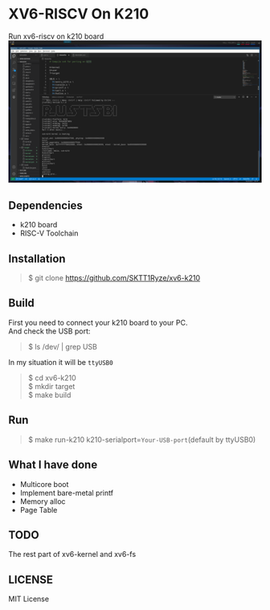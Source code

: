 # XV6-RISCV On K210
Run xv6-riscv on k210 board
![run-k210](./img/run-k210.png)  

## Dependencies
+ k210 board
+ RISC-V Toolchain

## Installation
>\$ git clone https://github.com/SKTT1Ryze/xv6-k210

## Build
First you need to connect your k210 board to your PC.  
And check the USB port:  
>\$ ls /dev/ | grep USB  

In my situation it will be `ttyUSB0`  

>\$ cd xv6-k210  
>\$ mkdir target  
>\$ make build

## Run
>\$ make run-k210 k210-serialport=`Your-USB-port`(default by ttyUSB0)

## What I have done
+ Multicore boot
+ Implement bare-metal printf
+ Memory alloc
+ Page Table

## TODO
The rest part of xv6-kernel and xv6-fs

## LICENSE
MIT License
